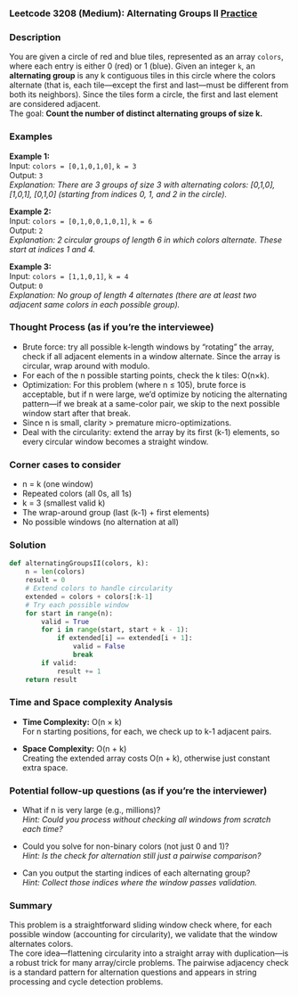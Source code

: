 ### Leetcode 3208 (Medium): Alternating Groups II [Practice](https://leetcode.com/problems/alternating-groups-ii)

### Description  
You are given a circle of red and blue tiles, represented as an array `colors`, where each entry is either 0 (red) or 1 (blue). Given an integer `k`, an **alternating group** is any k contiguous tiles in this circle where the colors alternate (that is, each tile—except the first and last—must be different from both its neighbors). Since the tiles form a circle, the first and last element are considered adjacent.  
The goal: **Count the number of distinct alternating groups of size k.**

### Examples  

**Example 1:**  
Input: `colors = [0,1,0,1,0]`, `k = 3`  
Output: `3`  
*Explanation: There are 3 groups of size 3 with alternating colors: [0,1,0], [1,0,1], [0,1,0] (starting from indices 0, 1, and 2 in the circle).*

**Example 2:**  
Input: `colors = [0,1,0,0,1,0,1]`, `k = 6`  
Output: `2`  
*Explanation: 2 circular groups of length 6 in which colors alternate. These start at indices 1 and 4.*

**Example 3:**  
Input: `colors = [1,1,0,1]`, `k = 4`  
Output: `0`  
*Explanation: No group of length 4 alternates (there are at least two adjacent same colors in each possible group).*

### Thought Process (as if you’re the interviewee)  
- Brute force: try all possible k-length windows by “rotating” the array, check if all adjacent elements in a window alternate. Since the array is circular, wrap around with modulo.
- For each of the n possible starting points, check the k tiles: O(n×k).
- Optimization: For this problem (where n ≤ 105), brute force is acceptable, but if n were large, we’d optimize by noticing the alternating pattern—if we break at a same-color pair, we skip to the next possible window start after that break.
- Since n is small, clarity > premature micro-optimizations.  
- Deal with the circularity: extend the array by its first (k-1) elements, so every circular window becomes a straight window.

### Corner cases to consider  
- n = k (one window)  
- Repeated colors (all 0s, all 1s)  
- k = 3 (smallest valid k)  
- The wrap-around group (last (k-1) + first elements)  
- No possible windows (no alternation at all)

### Solution

```python
def alternatingGroupsII(colors, k):
    n = len(colors)
    result = 0
    # Extend colors to handle circularity
    extended = colors + colors[:k-1]
    # Try each possible window
    for start in range(n):
        valid = True
        for i in range(start, start + k - 1):
            if extended[i] == extended[i + 1]:
                valid = False
                break
        if valid:
            result += 1
    return result
```

### Time and Space complexity Analysis  

- **Time Complexity:** O(n × k)  
  For n starting positions, for each, we check up to k-1 adjacent pairs.

- **Space Complexity:** O(n + k)  
  Creating the extended array costs O(n + k), otherwise just constant extra space.

### Potential follow-up questions (as if you’re the interviewer)  

- What if n is very large (e.g., millions)?  
  *Hint: Could you process without checking all windows from scratch each time?*

- Could you solve for non-binary colors (not just 0 and 1)?  
  *Hint: Is the check for alternation still just a pairwise comparison?*

- Can you output the starting indices of each alternating group?  
  *Hint: Collect those indices where the window passes validation.*

### Summary
This problem is a straightforward sliding window check where, for each possible window (accounting for circularity), we validate that the window alternates colors.  
The core idea—flattening circularity into a straight array with duplication—is a robust trick for many array/circle problems. The pairwise adjacency check is a standard pattern for alternation questions and appears in string processing and cycle detection problems.